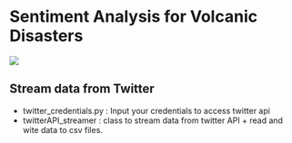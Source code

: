 # Sentiment Analysis for Volcanic Disasters

![](Images-Gifs/Dash-App.gif)

## Stream data from Twitter
* twitter_credentials.py : Input your credentials to access twitter api
* twitterAPI_streamer : class to stream data from twitter API + read and wite data to csv files.

